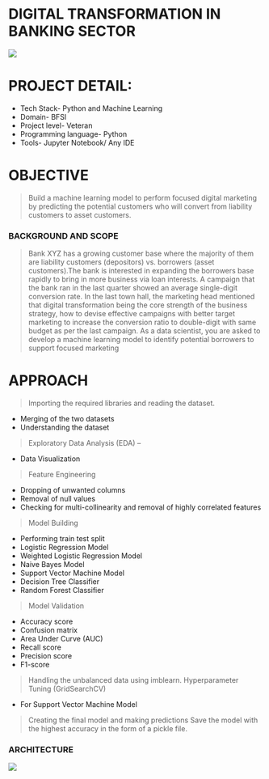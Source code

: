 # DIGITAL TRANSFORMATION IN BANKING SECTOR

![](assets/p1.jpg)

# PROJECT DETAIL:

* Tech Stack- Python and Machine Learning
* Domain- BFSI
* Project level- Veteran
* Programming language- Python
* Tools- Jupyter Notebook/ Any IDE 


# OBJECTIVE
 
> Build a machine learning model to perform focused digital marketing by predicting the potential customers who will convert from liability customers to asset customers.



### BACKGROUND AND SCOPE

> Bank XYZ has a growing customer base where the majority of them are liability customers (depositors) vs. borrowers (asset customers).The bank is interested in expanding the borrowers base rapidly to bring in more business via loan interests.
> A campaign that the bank ran in the last quarter showed an average single-digit conversion rate. In the last town hall, the marketing head mentioned that digital transformation being the core strength of the business strategy, how to devise effective campaigns with better target marketing to increase the conversion ratio to double-digit with same budget as per the last campaign.
>As a data scientist, you are asked to develop a machine learning model to identify 
potential borrowers to support focused marketing

# APPROACH

> Importing the required libraries and reading the dataset.
* Merging of the two datasets 
* Understanding the dataset
> Exploratory Data Analysis (EDA) –
* Data Visualization
> Feature Engineering 
* Dropping of unwanted columns 
* Removal of null values
* Checking for multi-collinearity and removal of highly correlated features
> Model Building
* Performing train test split
* Logistic Regression Model
* Weighted Logistic Regression Model
* Naive Bayes Model
* Support Vector Machine Model
* Decision Tree Classifier
* Random Forest Classifier
> Model Validation 
* Accuracy score
* Confusion matrix 
* Area Under Curve (AUC)
* Recall score
* Precision score
* F1-score
> Handling the unbalanced data using imblearn.
> Hyperparameter Tuning (GridSearchCV)
* For Support Vector Machine Model
> Creating the final model and making predictions
> Save the model with the highest accuracy in the form of a pickle file.

### ARCHITECTURE 

![](assets/arch.jpg)



